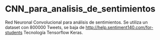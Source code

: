 # CNN_para_analisis_de_sentimientos
Red Neuronal Convolucional para análisis de sentimientos.
Se utiliza un dataset con 800000 Tweets, se baja de http://help.sentiment140.com/for-students
Tecnología Tensorflow Keras.

